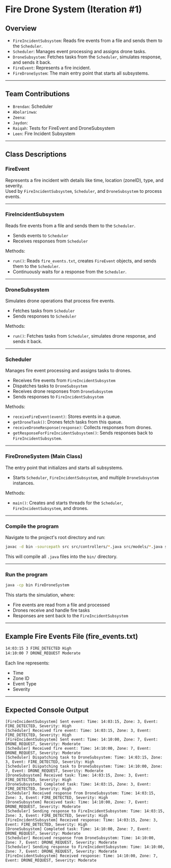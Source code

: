 # Fire Drone System (Iteration #1)

## Overview
- `FireIncidentSubsystem`: Reads fire events from a file and sends them to the `Scheduler`.
- `Scheduler`: Manages event processing and assigns drone tasks.
- `DroneSubsystem`: Fetches tasks from the `Scheduler`, simulates response, and sends it back.
- `FireEvent`: Represents a fire incident.
- `FireDroneSystem`: The main entry point that starts all subsystems.

---

## Team Contributions
- `Brendan`: Scheduler
- `Abolarinwa`:
- `Zeena`:
- `Jaydon`:
- `Raiqah`: Tests for FireEvent and DroneSubsystem 
- `Leen`: Fire Incident Subsystem

---

## Class Descriptions

### FireEvent
Represents a fire incident with details like time, location (zoneID), type, and severity.  
Used by `FireIncidentSubsystem`, `Scheduler`, and `DroneSubsystem` to process events.

---

### FireIncidentSubsystem
Reads fire events from a file and sends them to the `Scheduler`.

- Sends events to `Scheduler`
- Receives responses from `Scheduler`

Methods:
- `run()`: Reads `fire_events.txt`, creates `FireEvent` objects, and sends them to the `Scheduler`.
- Continuously waits for a response from the `Scheduler`.

---

### DroneSubsystem
Simulates drone operations that process fire events.

- Fetches tasks from `Scheduler`
- Sends responses to `Scheduler`

Methods:
- `run()`: Fetches tasks from `Scheduler`, simulates drone response, and sends it back.

---

### Scheduler
Manages fire event processing and assigns tasks to drones.

- Receives fire events from `FireIncidentSubsystem`
- Dispatches tasks to `DroneSubsystem`
- Receives drone responses from `DroneSubsystem`
- Sends responses to `FireIncidentSubsystem`

Methods:
- `receiveFireEvent(event)`: Stores events in a queue.
- `getDroneTask()`: Drones fetch tasks from this queue.
- `receiveDroneResponse(response)`: Collects responses from drones.
- `getResponseForFireIncidentSubsystem()`: Sends responses back to `FireIncidentSubsystem`.

---

### FireDroneSystem (Main Class)
The entry point that initializes and starts all subsystems.

- Starts `Scheduler`, `FireIncidentSubsystem`, and multiple `DroneSubsystem` instances.

Methods:
- `main()`: Creates and starts threads for the `Scheduler`, `FireIncidentSubsystem`, and drones.

---

### Compile the program

Navigate to the project's root directory and run:

```sh
javac -d bin -sourcepath src src/controllers/*.java src/models/*.java src/FireDroneSystem.java
```

This will compile all `.java` files into the `bin/` directory.

---

### Run the program

```sh
java -cp bin FireDroneSystem
```

This starts the simulation, where:
- Fire events are read from a file and processed
- Drones receive and handle fire tasks
- Responses are sent back to the `FireIncidentSubsystem`

---

## Example Fire Events File (fire_events.txt)

```txt
14:03:15 3 FIRE_DETECTED High
14:10:00 7 DRONE_REQUEST Moderate
```

Each line represents:
- Time
- Zone ID
- Event Type
- Severity

---

## Expected Console Output

```
[FireIncidentSubsystem] Sent event: Time: 14:03:15, Zone: 3, Event: FIRE_DETECTED, Severity: High
[Scheduler] Received fire event: Time: 14:03:15, Zone: 3, Event: FIRE_DETECTED, Severity: High
[FireIncidentSubsystem] Sent event: Time: 14:10:00, Zone: 7, Event: DRONE_REQUEST, Severity: Moderate
[Scheduler] Received fire event: Time: 14:10:00, Zone: 7, Event: DRONE_REQUEST, Severity: Moderate
[Scheduler] Dispatching task to DroneSubsystem: Time: 14:03:15, Zone: 3, Event: FIRE_DETECTED, Severity: High
[Scheduler] Dispatching task to DroneSubsystem: Time: 14:10:00, Zone: 7, Event: DRONE_REQUEST, Severity: Moderate
[DroneSubsystem] Received task: Time: 14:03:15, Zone: 3, Event: FIRE_DETECTED, Severity: High
[DroneSubsystem] Completed task: Time: 14:03:15, Zone: 3, Event: FIRE_DETECTED, Severity: High
[Scheduler] Received response from DroneSubsystem: Time: 14:03:15, Zone: 3, Event: FIRE_DETECTED, Severity: High
[DroneSubsystem] Received task: Time: 14:10:00, Zone: 7, Event: DRONE_REQUEST, Severity: Moderate
[Scheduler] Sending response to FireIncidentSubsystem: Time: 14:03:15, Zone: 3, Event: FIRE_DETECTED, Severity: High
[FireIncidentSubsystem] Received response: Time: 14:03:15, Zone: 3, Event: FIRE_DETECTED, Severity: High
[DroneSubsystem] Completed task: Time: 14:10:00, Zone: 7, Event: DRONE_REQUEST, Severity: Moderate
[Scheduler] Received response from DroneSubsystem: Time: 14:10:00, Zone: 7, Event: DRONE_REQUEST, Severity: Moderate
[Scheduler] Sending response to FireIncidentSubsystem: Time: 14:10:00, Zone: 7, Event: DRONE_REQUEST, Severity: Moderate
[FireIncidentSubsystem] Received response: Time: 14:10:00, Zone: 7, Event: DRONE_REQUEST, Severity: Moderate  
```
